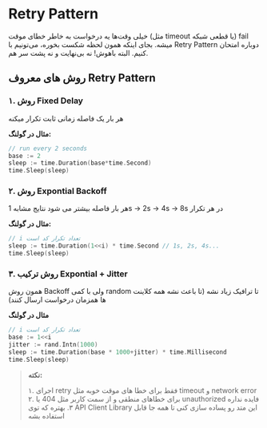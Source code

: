 # Retry Pattern

خیلی وقت‌ها یه درخواست به خاطر خطای موقت (مثل timeout یا قطعی شبکه) fail میشه. بجای اینکه همون لحظه شکست بخوره، می‌تونیم با Retry Pattern دوباره امتحان کنیم. البته باهوش! نه بی‌نهایت و نه پشت سر هم.

## روش های معروف Retry Pattern

### ۱. روش Fixed Delay

هر بار یک فاصله زمانی ثابت تکرار میکنه

**مثال در گولنگ:**

```go
// run every 2 seconds
base := 2
sleep := time.Duration(base*time.Second)
time.Sleep(sleep)
```

### ۲. روش Expontial Backoff

هر بار فاصله بیشتر می شود
نتایج مشابه 1s -> 2s -> 4s -> 8s در هر تکرار

**مثال در گولنگ:**

```go
// i تعداد تکرار کد است
sleep := time.Duration(1<<i) * time.Second // 1s, 2s, 4s...
time.Sleep(sleep)
```

### ۳. روش ترکیب Expontial + Jitter

همون روش Backoff ولی با کمی random تا ترافیک زیاد نشه (تا باعث نشه همه کلاینت ها همزمان درخواست ارسال کنند)

**مثال در گولنگ**

```go
// i تعداد تکرار کد است
base := 1<<i
jitter := rand.Intn(1000)
sleep := time.Duration(base * 1000+jitter) * time.Millisecond
time.Sleep(sleep)
```

> **نکته:**
>
> ۱. اجرای retry فقط برای خطا های موقت خوبه مثل timeout و network error
> ۲. برای خطاهای منطقی و از سمت کاربر مثل 404 یا unauthorized فایده نداره
> ۳. بهتره که توی API Client Library این متد رو پساده سازی کنی تا همه جا قابل استفاده بشه
